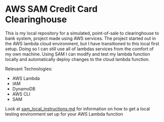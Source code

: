 # AWS SAM Credit Card Clearinghouse

This is my local repository for a simulated, point-of-sale to clearinghouse to bank system, project made using AWS services. The project started out in the AWS lambda cloud environment, but I have transitioned to this local first setup. Doing so I can still use all of lambdas services from the comfort of my own machine. Using SAM I can modify and test my lambda function locally and automatically deploy changes to the cloud lambda function.

Relevant Technologies:
* AWS Lambda
* IAM
* DynamoDB
* AWS CLI
* SAM

Look at [sam_local_instructions.md](./sam_local_instructions.md) for information on how to get a local testing environment set up for your AWS Lambda function
